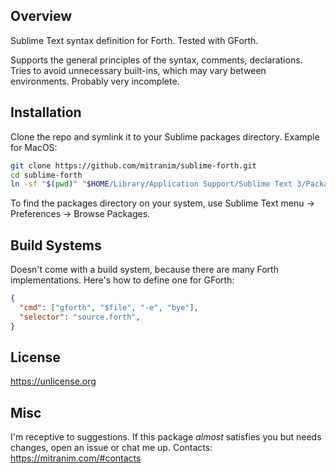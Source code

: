## Overview

Sublime Text syntax definition for Forth. Tested with GForth.

Supports the general principles of the syntax, comments, declarations. Tries to avoid unnecessary built-ins, which may vary between environments. Probably very incomplete.

## Installation

Clone the repo and symlink it to your Sublime packages directory. Example for MacOS:

```sh
git clone https://github.com/mitranim/sublime-forth.git
cd sublime-forth
ln -sf "$(pwd)" "$HOME/Library/Application Support/Sublime Text 3/Packages/Forth"
```

To find the packages directory on your system, use Sublime Text menu → Preferences → Browse Packages.

## Build Systems

Doesn't come with a build system, because there are many Forth implementations. Here's how to define one for GForth:

```json
{
  "cmd": ["gforth", "$file", "-e", "bye"],
  "selector": "source.forth",
}
```

## License

https://unlicense.org

## Misc

I'm receptive to suggestions. If this package _almost_ satisfies you but needs changes, open an issue or chat me up. Contacts: https://mitranim.com/#contacts
